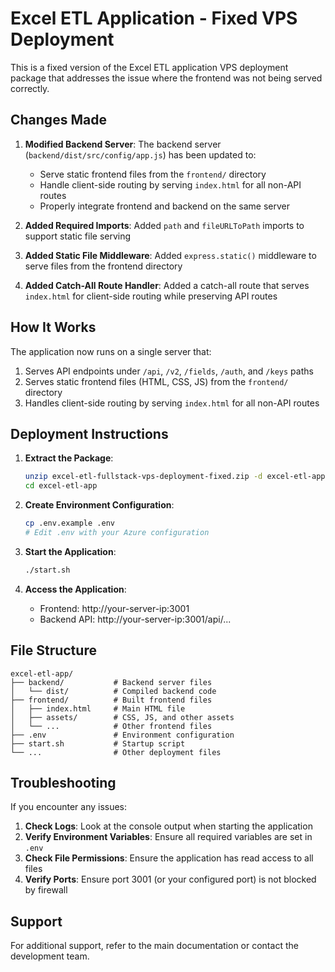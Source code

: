 # Excel ETL Application - Fixed VPS Deployment

This is a fixed version of the Excel ETL application VPS deployment package that addresses the issue where the frontend was not being served correctly.

## Changes Made

1. **Modified Backend Server**: The backend server (`backend/dist/src/config/app.js`) has been updated to:
   - Serve static frontend files from the `frontend/` directory
   - Handle client-side routing by serving `index.html` for all non-API routes
   - Properly integrate frontend and backend on the same server

2. **Added Required Imports**: Added `path` and `fileURLToPath` imports to support static file serving

3. **Added Static File Middleware**: Added `express.static()` middleware to serve files from the frontend directory

4. **Added Catch-All Route Handler**: Added a catch-all route that serves `index.html` for client-side routing while preserving API routes

## How It Works

The application now runs on a single server that:
1. Serves API endpoints under `/api`, `/v2`, `/fields`, `/auth`, and `/keys` paths
2. Serves static frontend files (HTML, CSS, JS) from the `frontend/` directory
3. Handles client-side routing by serving `index.html` for all non-API routes

## Deployment Instructions

1. **Extract the Package**:
   ```bash
   unzip excel-etl-fullstack-vps-deployment-fixed.zip -d excel-etl-app
   cd excel-etl-app
   ```

2. **Create Environment Configuration**:
   ```bash
   cp .env.example .env
   # Edit .env with your Azure configuration
   ```

3. **Start the Application**:
   ```bash
   ./start.sh
   ```

4. **Access the Application**:
   - Frontend: http://your-server-ip:3001
   - Backend API: http://your-server-ip:3001/api/...

## File Structure

```
excel-etl-app/
├── backend/           # Backend server files
│   └── dist/          # Compiled backend code
├── frontend/          # Built frontend files
│   ├── index.html     # Main HTML file
│   ├── assets/        # CSS, JS, and other assets
│   └── ...            # Other frontend files
├── .env               # Environment configuration
├── start.sh           # Startup script
└── ...                # Other deployment files
```

## Troubleshooting

If you encounter any issues:

1. **Check Logs**: Look at the console output when starting the application
2. **Verify Environment Variables**: Ensure all required variables are set in `.env`
3. **Check File Permissions**: Ensure the application has read access to all files
4. **Verify Ports**: Ensure port 3001 (or your configured port) is not blocked by firewall

## Support

For additional support, refer to the main documentation or contact the development team.